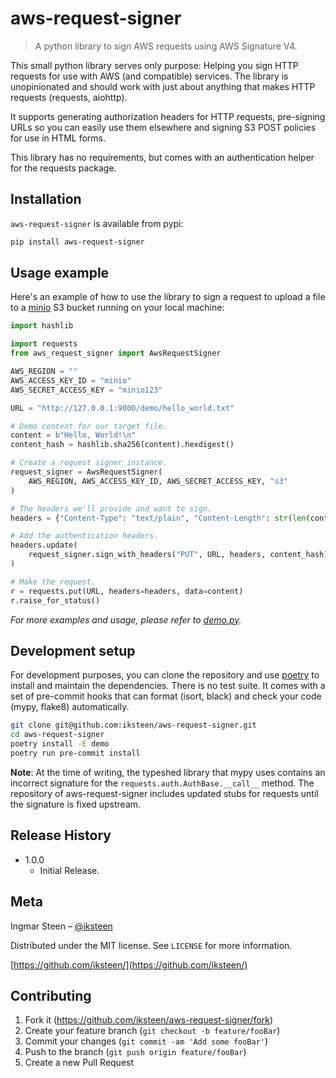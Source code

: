# aws-request-signer
> A python library to sign AWS requests using AWS Signature V4.

This small python library serves only purpose: Helping you sign HTTP
requests for use with AWS (and compatible) services. The library is
unopinionated and should work with just about anything that makes HTTP
requests (requests, aiohttp).

It supports generating authorization headers for HTTP requests,
pre-signing URLs so you can easily use them elsewhere and signing S3
POST policies for use in HTML forms.

This library has no requirements, but comes with an authentication
helper for the requests package.

## Installation

`aws-request-signer` is available from pypi:

```sh
pip install aws-request-signer
```

## Usage example

Here's an example of how to use the library to sign a request to upload a file to a
[minio](https://minio.io/) S3 bucket running on your local machine:

```python
import hashlib

import requests
from aws_request_signer import AwsRequestSigner

AWS_REGION = ""
AWS_ACCESS_KEY_ID = "minio"
AWS_SECRET_ACCESS_KEY = "minio123"

URL = "http://127.0.0.1:9000/demo/hello_world.txt"

# Demo content for our target file.
content = b"Hello, World!\n"
content_hash = hashlib.sha256(content).hexdigest()

# Create a request signer instance.
request_signer = AwsRequestSigner(
    AWS_REGION, AWS_ACCESS_KEY_ID, AWS_SECRET_ACCESS_KEY, "s3"
)

# The headers we'll provide and want to sign.
headers = {"Content-Type": "text/plain", "Content-Length": str(len(content))}

# Add the authentication headers.
headers.update(
    request_signer.sign_with_headers("PUT", URL, headers, content_hash)
)

# Make the request.
r = requests.put(URL, headers=headers, data=content)
r.raise_for_status()
```

_For more examples and usage, please refer to
[demo.py](https://github.com/iksteen/aws-request-signer/blob/master/demo.py)._

## Development setup

For development purposes, you can clone the repository and use
[poetry](https://poetry.eustace.io/) to install and maintain the
dependencies. There is no test suite. It comes with a set of pre-commit
hooks that can format (isort, black) and check your code (mypy, flake8)
automatically.

```sh
git clone git@github.com:iksteen/aws-request-signer.git
cd aws-request-signer
poetry install -E demo
poetry run pre-commit install
```

**Note**: At the time of writing, the typeshed library that mypy uses
contains an incorrect signature for the `requests.auth.AuthBase.__call__`
method. The repository of aws-request-signer includes updated stubs for
requests until the signature is fixed upstream.

## Release History

* 1.0.0
    * Initial Release.

## Meta

Ingmar Steen – [@iksteen](https://twitter.com/iksteen)

Distributed under the MIT license. See ``LICENSE`` for more information.

[https://github.com/iksteen/](https://github.com/iksteen/)

## Contributing

1. Fork it (<https://github.com/iksteen/aws-request-signer/fork>)
2. Create your feature branch (`git checkout -b feature/fooBar`)
3. Commit your changes (`git commit -am 'Add some fooBar'`)
4. Push to the branch (`git push origin feature/fooBar`)
5. Create a new Pull Request
